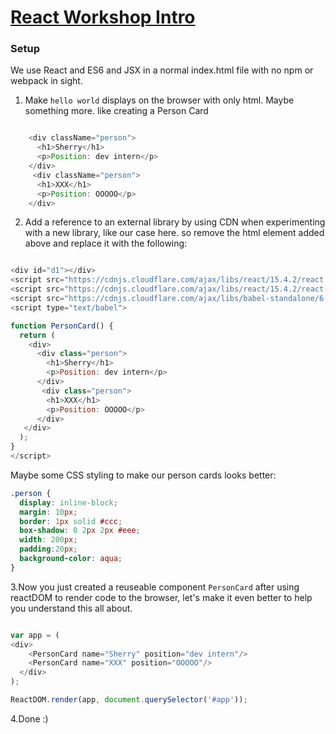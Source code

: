 # [React Workshop Intro](https://github.com/sherry0738/React_intro)
### Setup
We use React and ES6 and JSX in a normal index.html file with no npm or webpack in sight.

1. Make `hello world` displays on the browser with only html. Maybe something more. like creating a Person Card

```js

    <div className="person">
      <h1>Sherry</h1>
      <p>Position: dev intern</p>
    </div>
     <div className="person">
      <h1>XXX</h1>
      <p>Position: OOOOO</p>
    </div>
```

2. Add a reference to an external library by using CDN when experimenting with a new library, like our case here. so remove the html element added above and replace it with the following:

```js

<div id="d1"></div>
<script src="https://cdnjs.cloudflare.com/ajax/libs/react/15.4.2/react.js"></script>
<script src="https://cdnjs.cloudflare.com/ajax/libs/react/15.4.2/react-dom.js"></script>
<script src="https://cdnjs.cloudflare.com/ajax/libs/babel-standalone/6.21.1/babel.min.js"></script>
<script type="text/babel">

function PersonCard() {
  return (
  	<div>
      <div class="person">
        <h1>Sherry</h1>
        <p>Position: dev intern</p>
      </div>
       <div class="person">
        <h1>XXX</h1>
        <p>Position: OOOOO</p>
      </div>
   </div>
  );
}
</script>
```

Maybe some CSS styling to make our person cards looks better:

```css
.person {
  display: inline-block;
  margin: 10px;
  border: 1px solid #ccc;
  box-shadow: 0 2px 2px #eee;
  width: 200px;
  padding:20px;
  background-color: aqua;
}
```

3.Now you just created a reuseable component `PersonCard` after using reactDOM to render code to the browser, let's make it even better to help you understand this all about. 

```js 

var app = (
<div>
    <PersonCard name="Sherry" position="dev intern"/>
    <PersonCard name="XXX" position="OOOOO"/>
  </div>
);

ReactDOM.render(app, document.querySelector('#app'));
```
4.Done :)
